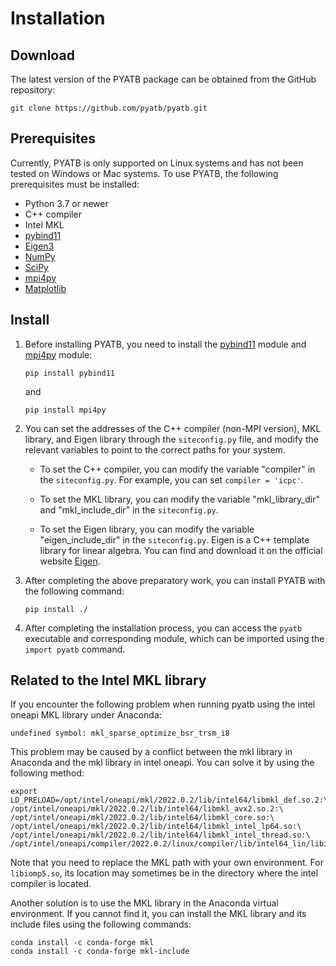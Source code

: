 # Installation

## Download

The latest version of the PYATB package can be obtained from the GitHub repository:

```shell
git clone https://github.com/pyatb/pyatb.git
```

## Prerequisites

Currently, PYATB is only supported on Linux systems and has not been tested on Windows or Mac systems. To use PYATB, the following prerequisites must be installed:

- Python 3.7 or newer
- C++ compiler
- Intel MKL 
- [pybind11](https://pybind11.readthedocs.io/en/stable/index.html)
- [Eigen3](https://eigen.tuxfamily.org/index.php?title=Main_Page)
- [NumPy](https://numpy.org/)
- [SciPy](https://scipy.org/)
- [mpi4py](https://mpi4py.readthedocs.io/en/stable/mpi4py.html)
- [Matplotlib](https://matplotlib.org/)


## Install

1. Before installing PYATB, you need to install the [pybind11](https://pybind11.readthedocs.io/en/stable/index.html) module and [mpi4py](https://mpi4py.readthedocs.io/en/stable/mpi4py.html) module:

    ```shell
    pip install pybind11
    ```

    and

    ```shell
    pip install mpi4py
    ```


2. You can set the addresses of the C++ compiler (non-MPI version), MKL library, and Eigen library through the `siteconfig.py` file, and modify the relevant variables to point to the correct paths for your system. 

   - To set the C++ compiler, you can modify the variable "compiler" in the `siteconfig.py`. For example, you can set `compiler = 'icpc'`.

   - To set the MKL library, you can modify the variable "mkl_library_dir" and "mkl_include_dir" in the `siteconfig.py`.

   - To set the Eigen library, you can modify the variable "eigen_include_dir" in the `siteconfig.py`. Eigen is a C++ template library for linear algebra. You can find and download it on the official website [Eigen](https://eigen.tuxfamily.org/index.php?title=Main_Page).

3. After completing the above preparatory work, you can install PYATB with the following command:

    ```shell
    pip install ./
    ```

4. After completing the installation process, you can access the `pyatb` executable and corresponding module, which can be imported using the `import pyatb` command.

## Related to the Intel MKL library

If you encounter the following problem when running pyatb using the intel oneapi MKL library under Anaconda:

```shell
undefined symbol: mkl_sparse_optimize_bsr_trsm_i8
```

This problem may be caused by a conflict between the mkl library in Anaconda and the mkl library in intel oneapi. You can solve it by using the following method:

```shell
export LD_PRELOAD=/opt/intel/oneapi/mkl/2022.0.2/lib/intel64/libmkl_def.so.2:\
/opt/intel/oneapi/mkl/2022.0.2/lib/intel64/libmkl_avx2.so.2:\
/opt/intel/oneapi/mkl/2022.0.2/lib/intel64/libmkl_core.so:\
/opt/intel/oneapi/mkl/2022.0.2/lib/intel64/libmkl_intel_lp64.so:\
/opt/intel/oneapi/mkl/2022.0.2/lib/intel64/libmkl_intel_thread.so:\
/opt/intel/oneapi/compiler/2022.0.2/linux/compiler/lib/intel64_lin/libiomp5.so
```

Note that you need to replace the MKL path with your own environment. For `libiomp5.so`, its location may sometimes be in the directory where the intel compiler is located.

Another solution is to use the MKL library in the Anaconda virtual environment. If you cannot find it, you can install the MKL library and its include files using the following commands:

```shell
conda install -c conda-forge mkl
conda install -c conda-forge mkl-include
```